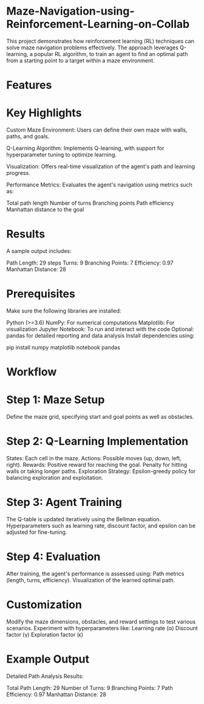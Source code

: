 # Maze-Navigation-using-Reinforcement-Learning-on-Collab

This project demonstrates how reinforcement learning (RL) techniques can solve maze navigation problems effectively. 
The approach leverages Q-learning, a popular RL algorithm, to train an agent to find an optimal path from a starting point to a target within a maze environment.

# Features
# Key Highlights
 Custom Maze Environment: Users can define their own maze with walls, paths, and goals.
 
 Q-Learning Algorithm: Implements Q-learning, with support for hyperparameter tuning to optimize learning.
 
Visualization: Offers real-time visualization of the agent's path and learning progress.

Performance Metrics:
Evaluates the agent's navigation using metrics such as:

Total path length
Number of turns
Branching points
Path efficiency
Manhattan distance to the goal

# Results
A sample output includes:

Path Length: 29 steps
Turns: 9
Branching Points: 7
Efficiency: 0.97
Manhattan Distance: 28

# Prerequisites
Make sure the following libraries are installed:

Python (>=3.6)
NumPy: For numerical computations
Matplotlib: For visualization
Jupyter Notebook: To run and interact with the code
Optional: pandas for detailed reporting and data analysis
Install dependencies using:

pip install numpy matplotlib notebook pandas
# Workflow

# Step 1: Maze Setup
Define the maze grid, specifying start and goal points as well as obstacles.

# Step 2: Q-Learning Implementation
States: Each cell in the maze.
Actions: Possible moves (up, down, left, right).
Rewards:
Positive reward for reaching the goal.
Penalty for hitting walls or taking longer paths.
Exploration Strategy: Epsilon-greedy policy for balancing exploration and exploitation.

# Step 3: Agent Training
The Q-table is updated iteratively using the Bellman equation.
Hyperparameters such as learning rate, discount factor, and epsilon can be adjusted for fine-tuning.

# Step 4: Evaluation
After training, the agent's performance is assessed using:
Path metrics (length, turns, efficiency).
Visualization of the learned optimal path.


# Customization

Modify the maze dimensions, obstacles, and reward settings to test various scenarios.
Experiment with hyperparameters like:
Learning rate (α)
Discount factor (γ)
Exploration factor (ϵ)

# Example Output

Detailed Path Analysis Results:

Total Path Length: 29
Number of Turns: 9
Branching Points: 7
Path Efficiency: 0.97
Manhattan Distance: 28
